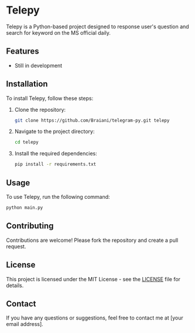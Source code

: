 # Telepy

Telepy is a Python-based project designed to response user's question and search for keyword on the MS official daily.

## Features

- Still in development

## Installation

To install Telepy, follow these steps:

1. Clone the repository:
    ```bash
    git clone https://github.com/Braiani/telegram-py.git telepy
    ```
2. Navigate to the project directory:
    ```bash
    cd telepy
    ```
3. Install the required dependencies:
    ```bash
    pip install -r requirements.txt
    ```

## Usage

To use Telepy, run the following command:

```bash
python main.py
```

## Contributing

Contributions are welcome! Please fork the repository and create a pull request.

## License

This project is licensed under the MIT License - see the [LICENSE](LICENSE) file for details.

## Contact

If you have any questions or suggestions, feel free to contact me at [your email address].
